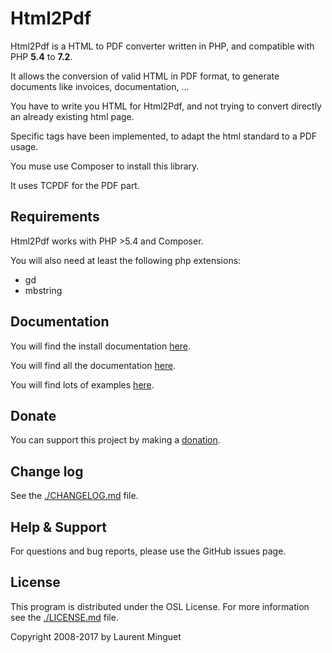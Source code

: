 # Html2Pdf

Html2Pdf is a HTML to PDF converter written in PHP, and compatible with PHP **5.4** to **7.2**.

It allows the conversion of valid HTML in PDF format, to generate documents like invoices, documentation, ...

You have to write you HTML for Html2Pdf, and not trying to convert directly an already existing html page.

Specific tags have been implemented, to adapt the html standard to a PDF usage.

You muse use Composer to install this library. 

It uses TCPDF for the PDF part.

## Requirements

Html2Pdf works with PHP >5.4 and Composer.

You will also need at least the following php extensions:

* gd
* mbstring

## Documentation

You will find the install documentation [here](./doc/install.md).

You will find all the documentation [here](./doc/README.md).

You will find lots of examples [here](./examples/).

## Donate

You can support this project by making a [donation](http://html2pdf.fr/en/donate).

## Change log

See the [./CHANGELOG.md](./CHANGELOG.md) file.

## Help & Support

For questions and bug reports, please use the GitHub issues page.

## License

This program is distributed under the OSL License. For more information see the [./LICENSE.md](./LICENSE.md) file.

Copyright 2008-2017 by Laurent Minguet

